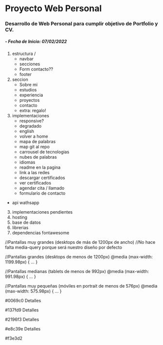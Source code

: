 # Proyecto Web Personal

### Desarrollo de Web Personal para cumplir objetivo de Portfolio y CV.

##### - Fecha de Inicio: 07/02/2022

1. estructura / 
    - navbar
    - secciones
    - Form contacto??
    - footer
2. seccion
    - Sobre mi
    - estudios
    - experiencia
    - proyectos
    - contacto
    - extra: regalo!
2. implementaciones
    - responsive?  
    - degradado
    - english
    - volver a home
    - mapa de palabras
    - map git al repo
    - carrousel de tecnologias
    - nubes de palabras
    - idiomas
    - readme en la pagina
    - link a las redes
    - descargar certificados
    - ver certificados
    - agendar cita / llamado
    - formulario de contacto
- api wathsapp


3. implementaciones pendientes
4. hosting
5. base de datos
6. librerias
7. dependencias
fontawesome


//Pantallas muy grandes  (desktops de más de 1200px de ancho)
//No hace falta media-query porque será nuestro diseño por defecto

//Pantallas grandes (desktops de menos de 1200px)
@media (max-width: 1199.98px) { ... }

//Pantallas medianas (tablets de menos de 992px)
@media (max-width: 991.98px) { ... }

//Pantallas muy pequeñas (móviles en portrait de menos de 576px)
@media (max-width: 575.98px) { ... }



#0069c0
Detalles

#137fd9
Detalles

#2196f3
Detalles

#e8c39e
Detalles

#f3e3d2
